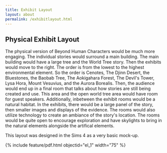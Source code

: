 ```yaml
---
title: Exhibit Layout
layout: about
permalink: /exhibitlayout.html
---
```


## Physical Exhibit Layout

The physical version of Beyond Human Characters would be much more engaging. The individual stories would surround a main building. The main building would have a large tree and the World Tree story. Then the exhibits would move to the right. The order is from the lowest to the highest environmental element. So the order is Cenotes, The Djinn Desert, the Bluestones, the Baobab Tree, The Aokigahara Forest, The Devil's Tower, Lysa Hora, Mount Vesuvius, and the Aurora Borealis. Then, the audience would end up in a final room that talks about how stories are still being created and use. This area and the open world tree area would have room for guest speakers. Additionally, inbetween the exhibit rooms would be a natural habitat. In the exhibits, there would be a large panel of the story, then smaller images and displays of the evidence. The rooms would also utilize technology to create an ambiance of the story's location. The rooms would be quite open to encourage exploration and have skylights to bring in the natural elements alongside the artifical elements. 

This layout was designed in the Sims 4 as a very basic mock-up.

{% include feature/pdf.html objectid="el_1" width="75" %}
